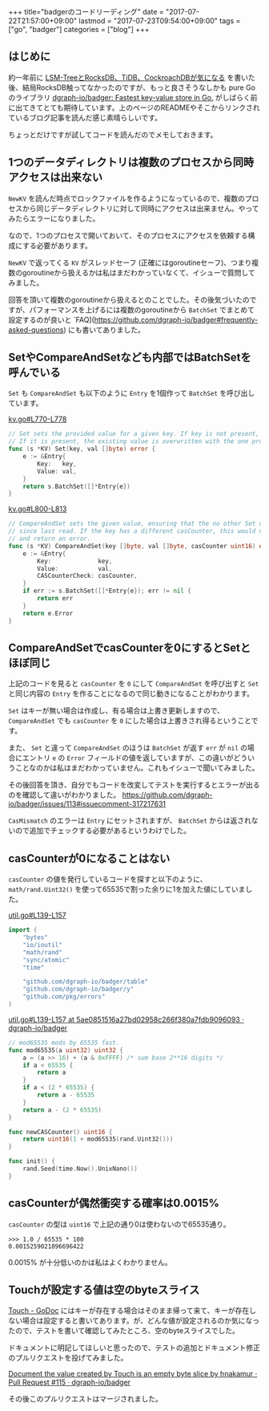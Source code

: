 +++
title="badgerのコードリーディング"
date = "2017-07-22T21:57:00+09:00"
lastmod = "2017-07-23T09:54:00+09:00"
tags = ["go", "badger"]
categories = ["blog"]
+++


## はじめに

約一年前に [LSM-TreeとRocksDB、TiDB、CockroachDBが気になる](/blog/2016/06/20/lsm-tree-and-rocksdb/) を書いた後、結局RocksDB触ってなかったのですが、もっと良さそうなしかも pure Go のライブラリ
[dgraph-io/badger: Fastest key-value store in Go.](https://github.com/dgraph-io/badger)
がしばらく前に出てきてとても期待しています。上のページのREADMEやそこからリンクされているブログ記事を読んだ感じ素晴らしいです。

ちょっとだけですが試してコードを読んだのでメモしておきます。

## 1つのデータディレクトリは複数のプロセスから同時アクセスは出来ない

`NewKV` を読んだ時点でロックファイルを作るようになっているので、複数のプロセスから同じデータディレクトリに対して同時にアクセスは出来ません。やってみたらエラーになりました。

なので、1つのプロセスで開いておいて、そのプロセスにアクセスを依頼する構成にする必要があります。

`NewKV` で返ってくる `KV` がスレッドセーフ (正確にはgoroutineセーフ)、つまり複数のgoroutineから扱えるかは私はまだわかっていなくて、イシューで質問してみました。

回答を頂いて複数のgoroutineから扱えるとのことでした。その後気づいたのですが、パフォーマンスを上げるには複数のgoroutineから `BatchSet` でまとめて設定するのが良いと `FAQ](https://github.com/dgraph-io/badger#frequently-asked-questions) にも書いてありました。


## SetやCompareAndSetなども内部ではBatchSetを呼んでいる

`Set` も `CompareAndSet` も以下のように `Entry` を1個作って `BatchSet`  を呼び出しています。

[kv.go#L770-L778](https://github.com/dgraph-io/badger/blob/5ae0851516a27bd02958c266f380a7fdb9096093/kv.go#L770-L778)

```go
// Set sets the provided value for a given key. If key is not present, it is created.
// If it is present, the existing value is overwritten with the one provided.
func (s *KV) Set(key, val []byte) error {
	e := &Entry{
		Key:   key,
		Value: val,
	}
	return s.BatchSet([]*Entry{e})
}
```

[kv.go#L800-L813](https://github.com/dgraph-io/badger/blob/5ae0851516a27bd02958c266f380a7fdb9096093/kv.go#L800-L813)

```go
// CompareAndSet sets the given value, ensuring that the no other Set operation has happened,
// since last read. If the key has a different casCounter, this would not update the key
// and return an error.
func (s *KV) CompareAndSet(key []byte, val []byte, casCounter uint16) error {
    e := &Entry{
        Key:             key,
        Value:           val,
        CASCounterCheck: casCounter,
    }
    if err := s.BatchSet([]*Entry{e}); err != nil {
        return err
    }
    return e.Error
}
```

## CompareAndSetでcasCounterを0にするとSetとほぼ同じ

上記のコードを見ると `casCounter` を `0` にして `CompareAndSet` を呼び出すと
`Set` と同じ内容の `Entry` を作ることになるので同じ動きになることがわかります。

`Set` はキーが無い場合は作成し、有る場合は上書き更新しますので、 `CompareAndSet` でも `casCounter` を `0` にした場合は上書きされ得るということです。

また、 `Set` と違って `CompareAndSet` のほうは `BatchSet` が返す `err` が `nil` の場合にエントリ `e` の `Error` フィールドの値を返していますが、この違いがどういうことなのかは私はまだわかっていません。これもイシューで聞いてみました。

その後回答を頂き、自分でもコードを改変してテストを実行するとエラーが出るのを確認して違いがわかりました。
https://github.com/dgraph-io/badger/issues/113#issuecomment-317217631

`CasMismatch` のエラーは `Entry` にセットされますが、 `BatchSet` からは返されないので追加でチェックする必要があるというわけでした。

## casCounterが0になることはない

`casCounter` の値を発行しているコードを探すと以下のように、 `math/rand.Uint32()` を使って65535で割った余りに1を加えた値にしていました。

[util.go#L139-L157](https://github.com/dgraph-io/badger/blob/5ae0851516a27bd02958c266f380a7fdb9096093/util.go#L19-L29)

```go
import (
    "bytes"
    "io/ioutil"
    "math/rand"
    "sync/atomic"
    "time"

    "github.com/dgraph-io/badger/table"
    "github.com/dgraph-io/badger/y"
    "github.com/pkg/errors"
)
```

[util.go#L139-L157 at 5ae0851516a27bd02958c266f380a7fdb9096093 · dgraph-io/badger](https://github.com/dgraph-io/badger/blob/5ae0851516a27bd02958c266f380a7fdb9096093/util.go#L139-L157)

```go
// mod65535 mods by 65535 fast.
func mod65535(a uint32) uint32 {
    a = (a >> 16) + (a & 0xFFFF) /* sum base 2**16 digits */
    if a < 65535 {
        return a
    }
    if a < (2 * 65535) {
        return a - 65535
    }
    return a - (2 * 65535)
}

func newCASCounter() uint16 {
    return uint16(1 + mod65535(rand.Uint32()))
}

func init() {
    rand.Seed(time.Now().UnixNano())
}
```

## casCounterが偶然衝突する確率は0.0015%

`casCounter` の型は `uint16` で上記の通り0は使わないので65535通り。

```text
>>> 1.0 / 65535 * 100
0.0015259021896696422
```

0.0015% が十分低いのかは私はよくわかりません。

## Touchが設定する値は空のbyteスライス

[Touch - GoDoc](https://godoc.org/github.com/dgraph-io/badger#KV.Touch) にはキーが存在する場合はそのまま帰って来て、キーが存在しない場合は設定すると書いてあります。が、どんな値が設定されるのか気になったので、テストを書いて確認してみたところ、空のbyteスライスでした。

ドキュメントに明記してほしいと思ったので、テストの追加とドキュメント修正のプルリクエストを投げてみました。

[Document the value created by Touch is an empty byte slice by hnakamur · Pull Request #115 · dgraph-io/badger](https://github.com/dgraph-io/badger/pull/115/files)

その後このプルリクエストはマージされました。
